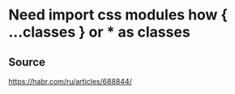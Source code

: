 # Need import css modules how { ...classes } or * as classes

## Source
https://habr.com/ru/articles/688844/
